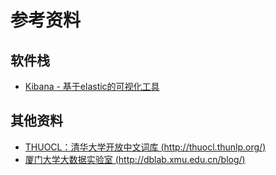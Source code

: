 # 参考资料

## 软件栈

- [Kibana - 基于elastic的可视化工具](https://www.elastic.co/products/kibana)


## 其他资料

- [THUOCL：清华大学开放中文词库 (http://thuocl.thunlp.org/)](http://thuocl.thunlp.org/)
- [厦门大学大数据实验室 (http://dblab.xmu.edu.cn/blog/)](http://dblab.xmu.edu.cn/blog/)

